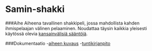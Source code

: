 # Samin-shakki

###Aihe
Aiheena tavallinen shakkipeli, jossa mahdollista kahden ihmispelaajan välinen pelaaminen. Noudattaa täysin kaikkia yleisesti käytössä olevia [kansainvälisiä sääntöjä](https://en.wikipedia.org/wiki/Rules_of_chess ).

###Dokumentaatio
-[aiheen kuvaus](dokumentaatio/Aihemäärittely.md)
-[tuntikirjanpito](dokumentaatio/Tuntikirjanpito.md)
